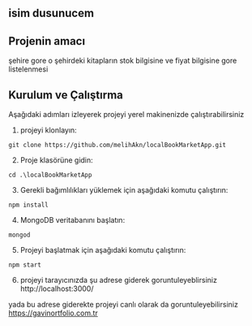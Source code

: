 
## isim dusunucem   

## Projenin amacı
şehire gore o şehirdeki kitapların stok bilgisine ve fiyat bilgisine gore listelenmesi

## Kurulum ve Çalıştırma
Aşağıdaki adımları izleyerek projeyi yerel makinenizde çalıştırabilirsiniz
1. projeyi klonlayın:
```shell
git clone https://github.com/melihAkn/localBookMarketApp.git
```

2. Proje klasörüne gidin:

```shell
cd .\localBookMarketApp
```

3. Gerekli bağımlılıkları yüklemek için aşağıdaki komutu çalıştırın:

```shell
npm install
```

4. MongoDB veritabanını başlatın:

```shell
mongod
```

5. Projeyi başlatmak için aşağıdaki komutu çalıştırın:

```shell
npm start
```
6. projeyi tarayıcınızda şu adrese giderek goruntuleyeblirsiniz
http://localhost:3000/

yada bu adrese giderekte projeyi canlı olarak da goruntuleyebilirsiniz
https://gavinortfolio.com.tr





